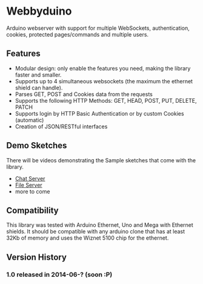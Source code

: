 # Webbyduino

Arduino webserver with support for multiple WebSockets, authentication, cookies, protected pages/commands and multiple users.

## Features
- Modular design: only enable the features you need, making the library faster and smaller.
- Supports up to 4 simultaneous websockets (the maximum the ethernet shield can handle).
- Parses GET, POST and Cookies data from the requests
- Supports the following HTTP Methods: GET, HEAD, POST, PUT, DELETE, PATCH
- Supports login by HTTP Basic Authentication or by custom Cookies (automatic)
- Creation of JSON/RESTful interfaces


## Demo Sketches

There will be videos demonstrating the Sample sketches that come with the library.

- [Chat Server](http://youtube.com)
- [File Server](http://youtube.com)
- more to come

## Compatibility

This library was tested with Arduino Ethernet, Uno and Mega with Ethernet shields. It should be compatible with any arduino clone that has at least 32Kb of memory and uses the Wiznet 5100 chip for the ethernet.

## Version History

### 1.0 released in 2014-06-? (soon :P)
